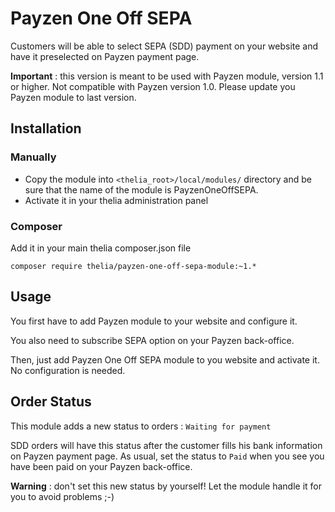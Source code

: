 # Payzen One Off SEPA

Customers will be able to select SEPA (SDD) payment on your website and have it preselected on Payzen payment page.

**Important** : this version is meant to be used with Payzen module, version 1.1 or higher. Not compatible with Payzen version 1.0.
Please update you Payzen module to last version.

## Installation

### Manually

* Copy the module into ```<thelia_root>/local/modules/``` directory and be sure that the name of the module is PayzenOneOffSEPA.
* Activate it in your thelia administration panel

### Composer

Add it in your main thelia composer.json file

```
composer require thelia/payzen-one-off-sepa-module:~1.*
```

## Usage

You first have to add Payzen module to your website and configure it.

You also need to subscribe SEPA option on your Payzen back-office.

Then, just add Payzen One Off SEPA module to you website and activate it. No configuration is needed.

## Order Status

This module adds a new status to orders : ```Waiting for payment```

SDD orders will have this status after the customer fills his bank information on Payzen payment page.
As usual, set the status to ```Paid``` when you see you have been paid on your Payzen back-office.

**Warning** : don't set this new status by yourself! Let the module handle it for you to avoid problems ;-)
